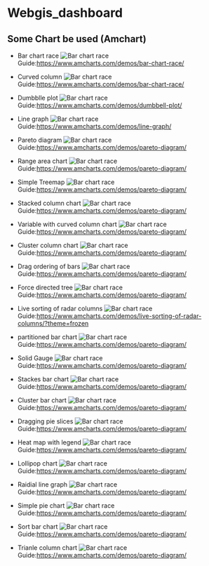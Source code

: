 # Webgis_dashboard
## Some Chart be used (Amchart)

* Bar chart race
![Bar chart race](/img/barchartrace.png)
Guide:<https://www.amcharts.com/demos/bar-chart-race/>

* Curved column
![Bar chart race](/img/curvedcolumn.png)
Guide:<https://www.amcharts.com/demos/bar-chart-race/>

* Dumbblle plot
![Bar chart race](/img/dumbbleplot.png)
Guide:<https://www.amcharts.com/demos/dumbbell-plot/>

* Line graph
![Bar chart race](/img/linegraph.png)
Guide:<https://www.amcharts.com/demos/line-graph/>

* Pareto diagram
![Bar chart race](/img/paretodiagram.png)
Guide:<https://www.amcharts.com/demos/pareto-diagram/>

* Range area chart
![Bar chart race](/img/paretodiagram.png)
Guide:<https://www.amcharts.com/demos/pareto-diagram/>

* Simple Treemap
![Bar chart race](/img/paretodiagram.png)
Guide:<https://www.amcharts.com/demos/pareto-diagram/>

* Stacked column chart
![Bar chart race](/img/paretodiagram.png)
Guide:<https://www.amcharts.com/demos/pareto-diagram/>

* Variable with curved column chart
![Bar chart race](/img/paretodiagram.png)
Guide:<https://www.amcharts.com/demos/pareto-diagram/>

* Cluster column chart
![Bar chart race](/img/paretodiagram.png)
Guide:<https://www.amcharts.com/demos/pareto-diagram/>

* Drag ordering of bars
![Bar chart race](/img/paretodiagram.png)
Guide:<https://www.amcharts.com/demos/pareto-diagram/>

* Force directed tree
![Bar chart race](/img/paretodiagram.png)
Guide:<https://www.amcharts.com/demos/pareto-diagram/>

* Live sorting of radar columns
![Bar chart race](/img/paretodiagram.png)
Guide:<https://www.amcharts.com/demos/live-sorting-of-radar-columns/?theme=frozen>

* partitioned bar chart
![Bar chart race](/img/paretodiagram.png)
Guide:<https://www.amcharts.com/demos/pareto-diagram/>

* Solid Gauge
![Bar chart race](/img/paretodiagram.png)
Guide:<https://www.amcharts.com/demos/pareto-diagram/>

* Stackes bar chart
![Bar chart race](/img/paretodiagram.png)
Guide:<https://www.amcharts.com/demos/pareto-diagram/>

* Cluster bar chart
![Bar chart race](/img/paretodiagram.png)
Guide:<https://www.amcharts.com/demos/pareto-diagram/>

* Dragging pie slices
![Bar chart race](/img/paretodiagram.png)
Guide:<https://www.amcharts.com/demos/pareto-diagram/>

* Heat map with legend
![Bar chart race](/img/paretodiagram.png)
Guide:<https://www.amcharts.com/demos/pareto-diagram/>

* Lollipop chart
![Bar chart race](/img/lol.png)
Guide:<https://www.amcharts.com/demos/pareto-diagram/>

* Raidial line graph
![Bar chart race](/img/radiallinegraph.png)
Guide:<https://www.amcharts.com/demos/pareto-diagram/>

* Simple pie chart
![Bar chart race](/img/simplepiechart.png)
Guide:<https://www.amcharts.com/demos/pareto-diagram/>

* Sort bar chart
![Bar chart race](/img/sortedbarchart.png)
Guide:<https://www.amcharts.com/demos/pareto-diagram/>

* Trianle column chart
![Bar chart race](/img/trianlecolumnchart.png)
Guide:<https://www.amcharts.com/demos/pareto-diagram/>